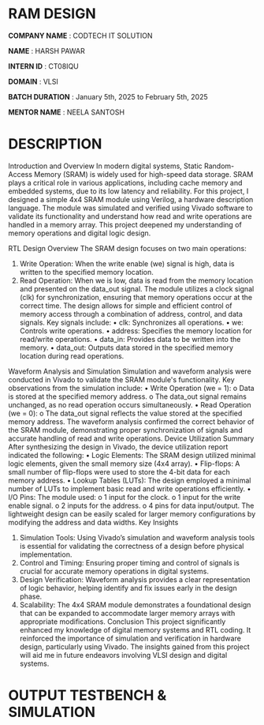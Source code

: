 #  RAM DESIGN

**COMPANY NAME** : CODTECH IT SOLUTION

**NAME** : HARSH PAWAR

**INTERN ID**  : CT08IQU

**DOMAIN** : VLSI

**BATCH DURATION** : January 5th, 2025 to February 5th, 2025

**MENTOR NAME** : NEELA SANTOSH

# DESCRIPTION 
   Introduction and Overview
In modern digital systems, Static Random-Access Memory (SRAM) is widely used for high-speed data storage. SRAM plays a critical role in various applications, including cache memory and embedded systems, due to its low latency and reliability. For this project, I designed a simple 4x4 SRAM module using Verilog, a hardware description language. The module was simulated and verified using Vivado software to validate its functionality and understand how read and write operations are handled in a memory array. This project deepened my understanding of memory operations and digital logic design.

 

RTL Design Overview
The SRAM design focuses on two main operations:
1.	Write Operation: When the write enable (we) signal is high, data is written to the specified memory location.
2.	Read Operation: When we is low, data is read from the memory location and presented on the data_out signal.
The module utilizes a clock signal (clk) for synchronization, ensuring that memory operations occur at the correct time. The design allows for simple and efficient control of memory access through a combination of address, control, and data signals. Key signals include:
•	clk: Synchronizes all operations.
•	we: Controls write operations.
•	address: Specifies the memory location for read/write operations.
•	data_in: Provides data to be written into the memory.
•	data_out: Outputs data stored in the specified memory location during read operations.

 

Waveform Analysis and Simulation
Simulation and waveform analysis were conducted in Vivado to validate the SRAM module's functionality. Key observations from the simulation include:
•	Write Operation (we = 1):
o	Data is stored at the specified memory address.
o	The data_out signal remains unchanged, as no read operation occurs simultaneously.
•	Read Operation (we = 0):
o	The data_out signal reflects the value stored at the specified memory address.
The waveform analysis confirmed the correct behavior of the SRAM module, demonstrating proper synchronization of signals and accurate handling of read and write operations.
Device Utilization Summary
After synthesizing the design in Vivado, the device utilization report indicated the following:
•	Logic Elements: The SRAM design utilized minimal logic elements, given the small memory size (4x4 array).
•	Flip-flops: A small number of flip-flops were used to store the 4-bit data for each memory address.
•	Lookup Tables (LUTs): The design employed a minimal number of LUTs to implement basic read and write operations efficiently.
•	I/O Pins: The module used:
o	1 input for the clock.
o	1 input for the write enable signal.
o	2 inputs for the address.
o	4 pins for data input/output.
The lightweight design can be easily scaled for larger memory configurations by modifying the address and data widths.
Key Insights
1.	Simulation Tools: Using Vivado’s simulation and waveform analysis tools is essential for validating the correctness of a design before physical implementation.
2.	Control and Timing: Ensuring proper timing and control of signals is crucial for accurate memory operations in digital systems.
3.	Design Verification: Waveform analysis provides a clear representation of logic behavior, helping identify and fix issues early in the design phase.
4.	Scalability: The 4x4 SRAM module demonstrates a foundational design that can be expanded to accommodate larger memory arrays with appropriate modifications.
Conclusion
This project significantly enhanced my knowledge of digital memory systems and RTL coding. It reinforced the importance of simulation and verification in hardware design, particularly using Vivado. The insights gained from this project will aid me in future endeavors involving VLSI design and digital systems.

# OUTPUT TESTBENCH & SIMULATION 
